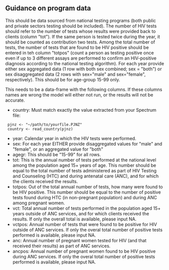 ## Guidance on program data

This should be data sourced from national testing programs (both public and private sectors testing should be included). The number of HIV tests should refer to the number of tests whose results were provided back to clients (column "tot"). If the same person is tested twice during the year, it should be counted as contribution two tests. Among the total number of tests, the number of tests that are found to be HIV positive should be entered in teh column "totpos" (count a person as testing positive once even if up to 3 different assays are performed to confirm an HIV-positive diagnosis according to the national testing algorithm). For each year provide either sex aggregated data (1 row with both sex combined; sex = "both") or sex disaggregated data (2 rows with sex="male" and sex="female", respectively). This should be for age-group 15-99 only. 

This needs to be a data-frame with the following columns. If these columns names are wrong the model
will either not run, or the results will not be accurate.

* country: Must match exactly the value extracted from your Spectrum file:
```
 pjnz <- "~/path/to/yourfile.PJNZ"
 country <- read_country(pjnz)
```

* year: Calendar year in which the HIV tests were performed.
* sex: For each year EITHER provide disaggregated values for "male" and "female", or an aggregated value for "both"
* agegr: This should be "15-99" for all rows.
* tot: This is the annual number of tests performed at the national level among the population aged 15+ years of age. 
This number should be equal to the total number of tests administered as part of HIV Testing and Counseling (HTC) and 
during antenatal care (ANC), and for which the clients received the results.
* totpos: Out of the total annual number of tests, how many were found to be HIV positive. This number should be equal 
to the number of positive tests found during HTC (in non-pregnant population) and during ANC among pregnant women.
* vct: Total annual number of tests performed in the population aged 15+ years outside of ANC services, and for which
 clients received the results. If only the overall total is available, please input NA.
* vctpos: Annual number of tests that were found to be positive for HIV outside of ANC services. If only the overal total number of positive tests performed is available, please input NA.
* anc: Annual number of pregnant women tested for HIV (and that received their results) as part of ANC services.
* ancpos: Annual number of pregnant women found to be HIV positive during ANC services. If only the overal total number of positive tests performed is available, please input NA.
